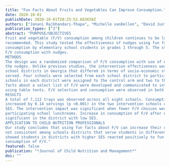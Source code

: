 ```yaml
---
title: "Fun Facts About Fruits and Vegetables Can Improve Consumption."
date: 2020-10-01
publishDate: 2020-10-01T20:25:52.683658Z
authors: ["Janani Rajbhandari-Thapa", "Michelle vanDellen", "David Just", "Saswat Panda"]
publication_types: ["2"]
abstract: "PURPOSE/OBJECTIVES
Fruit and vegetable (F/V) consumption among children continues to be lower than
recommended. This study tested the effectiveness of nudges using fun facts about F/V on F/V
consumption by elementary school students in grades 1 through 5. The study hypothesis is higher
F/V consumption with nudges.
METHODS
The design was a randomized comparison of F/V consumption with use of nudges to that without
the nudges. Unlike previous studies, the intervention effectiveness was tested in two adjacent
school districts in Georgia that differed in terms of socio-economic status (SES) of the students
served. Four schools were selected from each school district to participate in the study. Two
schools in each district were assigned to the control arm and two to the intervention arm. Fun
facts about a select list of F/V were developed and communicated to intervention arm students
using table tents. F/V selection and consumption were observed in both arms.
RESULTS
A total of 7,112 trays was observed across all eight schools. Consumption of F/V after nudges
increased by 0.14 servings (p <0.001) in the two intervention schools of the district with higher
SES. The intervention impact was significant when fewer F/V choices were offered in
participating school lunchrooms. Increase in consumption of F/V after nudges was not
significant in the district with low SES.
APPLICATION TO CHILD NUTRITION PROFESSIONALS
Our study concludes that using fun facts about F/V can increase their consumption, yet impact is
not consistent among schools districts that serve students in different SES. Findings in this study
showed students in districts with higher SES reacted positively to fun fact nudges with increased
consumption of F/V."
featured: false
publication: "*Journal of Child Nutrition and Management*"
doi: ""
---
```


